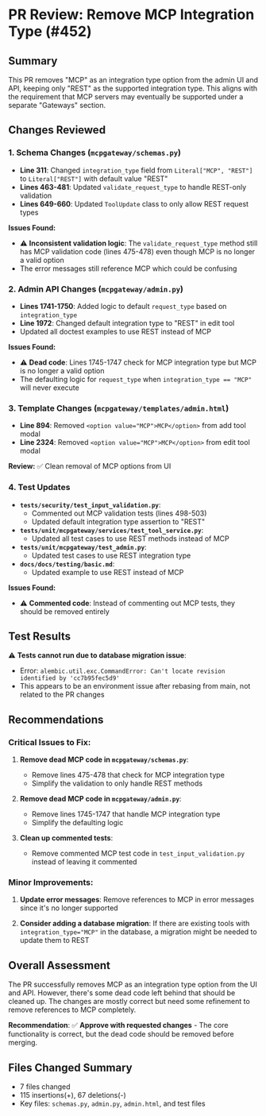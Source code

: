 # PR Review: Remove MCP Integration Type (#452)

## Summary
This PR removes "MCP" as an integration type option from the admin UI and API, keeping only "REST" as the supported integration type. This aligns with the requirement that MCP servers may eventually be supported under a separate "Gateways" section.

## Changes Reviewed

### 1. Schema Changes (`mcpgateway/schemas.py`)
- **Line 311**: Changed `integration_type` field from `Literal["MCP", "REST"]` to `Literal["REST"]` with default value "REST"
- **Lines 463-481**: Updated `validate_request_type` to handle REST-only validation
- **Lines 649-660**: Updated `ToolUpdate` class to only allow REST request types

**Issues Found:**
- ⚠️ **Inconsistent validation logic**: The `validate_request_type` method still has MCP validation code (lines 475-478) even though MCP is no longer a valid option
- The error messages still reference MCP which could be confusing

### 2. Admin API Changes (`mcpgateway/admin.py`)
- **Lines 1741-1750**: Added logic to default `request_type` based on `integration_type`
- **Line 1972**: Changed default integration type to "REST" in edit tool
- Updated all doctest examples to use REST instead of MCP

**Issues Found:**
- ⚠️ **Dead code**: Lines 1745-1747 check for MCP integration type but MCP is no longer a valid option
- The defaulting logic for `request_type` when `integration_type == "MCP"` will never execute

### 3. Template Changes (`mcpgateway/templates/admin.html`)
- **Line 894**: Removed `<option value="MCP">MCP</option>` from add tool modal
- **Line 2324**: Removed `<option value="MCP">MCP</option>` from edit tool modal

**Review:** ✅ Clean removal of MCP options from UI

### 4. Test Updates
- **`tests/security/test_input_validation.py`**: 
  - Commented out MCP validation tests (lines 498-503)
  - Updated default integration type assertion to "REST"
- **`tests/unit/mcpgateway/services/test_tool_service.py`**: 
  - Updated all test cases to use REST methods instead of MCP
- **`tests/unit/mcpgateway/test_admin.py`**: 
  - Updated test cases to use REST integration type
- **`docs/docs/testing/basic.md`**: 
  - Updated example to use REST instead of MCP

**Issues Found:**
- ⚠️ **Commented code**: Instead of commenting out MCP tests, they should be removed entirely

## Test Results
⚠️ **Tests cannot run due to database migration issue**:
- Error: `alembic.util.exc.CommandError: Can't locate revision identified by 'cc7b95fec5d9'`
- This appears to be an environment issue after rebasing from main, not related to the PR changes

## Recommendations

### Critical Issues to Fix:

1. **Remove dead MCP code in `mcpgateway/schemas.py`**:
   - Remove lines 475-478 that check for MCP integration type
   - Simplify the validation to only handle REST methods

2. **Remove dead MCP code in `mcpgateway/admin.py`**:
   - Remove lines 1745-1747 that handle MCP integration type
   - Simplify the defaulting logic

3. **Clean up commented tests**:
   - Remove commented MCP test code in `test_input_validation.py` instead of leaving it commented

### Minor Improvements:

1. **Update error messages**: Remove references to MCP in error messages since it's no longer supported

2. **Consider adding a database migration**: If there are existing tools with `integration_type="MCP"` in the database, a migration might be needed to update them to REST

## Overall Assessment

The PR successfully removes MCP as an integration type option from the UI and API. However, there's some dead code left behind that should be cleaned up. The changes are mostly correct but need some refinement to remove references to MCP completely.

**Recommendation**: ✅ **Approve with requested changes** - The core functionality is correct, but the dead code should be removed before merging.

## Files Changed Summary
- 7 files changed
- 115 insertions(+), 67 deletions(-)
- Key files: `schemas.py`, `admin.py`, `admin.html`, and test files